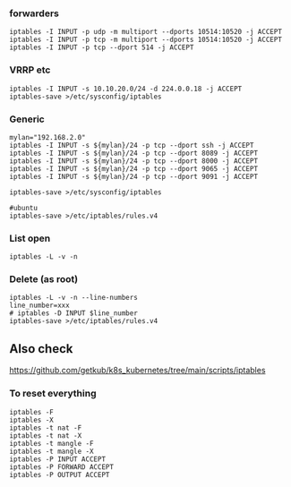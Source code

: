 ### forwarders 
```
iptables -I INPUT -p udp -m multiport --dports 10514:10520 -j ACCEPT
iptables -I INPUT -p tcp -m multiport --dports 10514:10520 -j ACCEPT
iptables -I INPUT -p tcp --dport 514 -j ACCEPT
```
### VRRP etc
```
iptables -I INPUT -s 10.10.20.0/24 -d 224.0.0.18 -j ACCEPT
iptables-save >/etc/sysconfig/iptables
```
### Generic
```
mylan="192.168.2.0"
iptables -I INPUT -s ${mylan}/24 -p tcp --dport ssh -j ACCEPT
iptables -I INPUT -s ${mylan}/24 -p tcp --dport 8089 -j ACCEPT
iptables -I INPUT -s ${mylan}/24 -p tcp --dport 8000 -j ACCEPT
iptables -I INPUT -s ${mylan}/24 -p tcp --dport 9065 -j ACCEPT
iptables -I INPUT -s ${mylan}/24 -p tcp --dport 9091 -j ACCEPT

iptables-save >/etc/sysconfig/iptables

#ubuntu
iptables-save >/etc/iptables/rules.v4
```

### List open 
```
iptables -L -v -n
```

### Delete (as root)
```
iptables -L -v -n --line-numbers
line_number=xxx
# iptables -D INPUT $line_number
iptables-save >/etc/iptables/rules.v4
```

## Also check
https://github.com/getkub/k8s_kubernetes/tree/main/scripts/iptables

### To reset everything
```
iptables -F
iptables -X
iptables -t nat -F
iptables -t nat -X
iptables -t mangle -F
iptables -t mangle -X
iptables -P INPUT ACCEPT
iptables -P FORWARD ACCEPT
iptables -P OUTPUT ACCEPT
```
